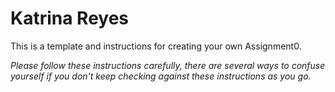 # Katrina Reyes
This is a template and instructions for creating your own Assignment0.

_Please follow these instructions carefully, there are several ways to confuse yourself if you don't keep checking against these instructions as you go._
